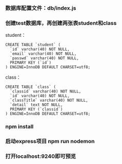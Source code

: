 ### 数据库配置文件：db/index.js
### 创建test数据库，再创建两张表student和class
student：
```
CREATE TABLE `student` (
  `id` varchar(40) NOT NULL,
  `email` varchar(40) NOT NULL,
  `passwd` varchar(40) NOT NULL,
  PRIMARY KEY (`id`)
) ENGINE=InnoDB DEFAULT CHARSET=utf8;
```
class：
```
CREATE TABLE `class` (
  `classid` varchar(40) NOT NULL,
  `id` varchar(40) NOT NULL,
  `classTitle` varchar(40) NOT NULL,
  `detail` text NOT NULL,
  PRIMARY KEY (`classid`)
) ENGINE=InnoDB DEFAULT CHARSET=utf8;
```
### npm install
### 启动express项目 npm run nodemon
### 打开localhost:9240即可预览
